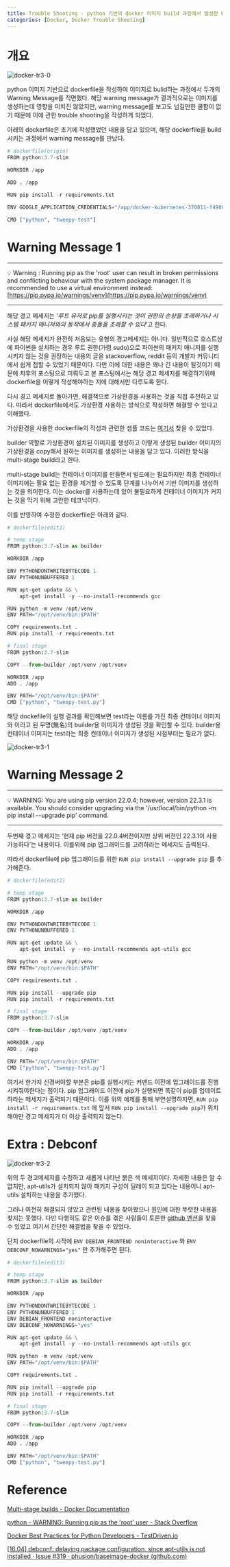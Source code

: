```yaml
---
title: Trouble Shooting - python 기반의 docker 이미지 build 과정에서 발생한 Warning message
categories: [Docker, Docker Trouble Shooting]
---
```


# 개요

![docker-tr3-0](/images/docker-tr3-0.png)

python 이미지 기반으로 dockerfile을 작성하여 이미지로 bulid하는 과정에서 두개의 Warning Message를 직면했다. 해당 warning message가 결과적으로는 이미지를 생성하는데 영향을 미치진 않았지만, warning message를 보고도 넘길만한 쿨함이 없기 때문에 이에 관한 trouble shooting을 작성하게 되었다.

아래의 dockerfile은 초기에 작성했었던 내용을 담고 있으며, 해당 dockerfile을 build시키는 과정에서 warning message를 만났다.

```python
# dockerfile(origin)
FROM python:3.7-slim

WORKDIR /app

ADD . /app

RUN pip install -r requirements.txt

ENV GOOGLE_APPLICATION_CREDENTIALS="/app/docker-kubernetes-370811-f49003f1ee92.json"

CMD ["python", "tweepy-test"]
```

# Warning Message 1

---
💡 Warning : Running pip as the 'root' user can result in broken permissions and conflicting behaviour with the system package manager. It is recommended to use a virtual environment instead: [https://pip.pypa.io/warnings/venv](https://pip.pypa.io/warnings/venv)

---


해당 경고 메세지는 ‘*루트 유저로 pip를 실행시키는 것이 권한의 손상을 초래하거나 시스템 패키지 매니저와의 동작에서 충돌을 초래할 수 있다*’고 한다.

사실 해당 메세지가 완전히 처음보는 유형의 경고메세지는 아니다. 일반적으로 호스트상에 파이썬을 설치하는 경우 루트 권한(가령 sudo)으로 파이썬의 패키지 매니저를 실행시키지 않는 것을 권장하는 내용의 글을 stackoverflow, reddit 등의 개발자 커뮤니티에서 쉽게 접할 수 있었기 때문이다. 다만 이에 대한 내용은 꽤나 긴 내용이 될것이기 때문에 차후의 포스팅으로 미뤄두고 본 포스팅에서는 해당 경고 메세지를 해결하기위해 dockerfile을 어떻게 작성해야하는 지에 대해서만 다루도록 한다.

다시 경고 메세지로 돌아가면, 해결책으로 가상환경을 사용하는 것을 직접 추천하고 있다. 따라서 dockerfile에서도 가상환경 사용하는 방식으로 작성하면 해결할 수 있다고 이해했다.

가상환경을 사용한 dockerfile의 작성과 관련한 샘플 코드는 [여기서](https://testdriven.io/blog/docker-best-practices/#using-python-virtual-environments) 찾을 수 있었다.

builder 역할로 가상환경이 설치된 이미지를 생성하고 이렇게 생성된 builder 이미지의 가상환경을 copy해서 원하는 이미지를 생성하는 내용을 담고 있다. 이러한 방식을 multi-stage build라고 한다.

multi-stage build는 컨테이너 이미지를 만들면서 빌드에는 필요하지만 최종 컨테이너 이미지에는 필요 없는 환경을 제거할 수 있도록 단계를 나누어서 기반 이미지를 생성하는 것을 의미한다. 이는 docker를 사용하는데 있어 불필요하게 컨테이너 이미지가 커지는 것을 막기 위해 고안한 테크닉이다.

이를 반영하여 수정한 dockerfile은 아래와 같다.

```python
# dockerfile(edit1)

# temp stage
FROM python:3.7-slim as builder

WORKDIR /app

ENV PYTHONDONTWRITEBYTECODE 1
ENV PYTHONUNBUFFERED 1

RUN apt-get update && \
    apt-get install -y --no-install-recommends gcc

RUN python -m venv /opt/venv
ENV PATH="/opt/venv/bin:$PATH"

COPY requirements.txt .
RUN pip install -r requirements.txt

# final stage
FROM python:3.7-slim

COPY --from=builder /opt/venv /opt/venv

WORKDIR /app
ADD . /app

ENV PATH="/opt/venv/bin:$PATH"
CMD ["python", "tweepy-test.py"]
```

해당 dockefile의 실행 결과를 확인해보면  test라는 이름를 가진 최종 컨테이너 이미지와 <none>이라고 된 무명(無名)의 builder용 이미지가 생성된 것을 확인할 수 있다. builder용 컨테이너 이미지는 test라는 최종 컨테이너 이미지가 생성된 시점부터는 필요가 없다.

![docker-tr3-1](/images/docker-tr3-1.png)

# Warning Message 2

---
💡 WARNING: You are using pip version 22.0.4; however, version 22.3.1 is available. You should consider upgrading via the '/usr/local/bin/python -m pip install --upgrade pip' command.

---

두번째 경고 메세지는 ‘현재 pip 버전을 22.0.4버전이지만 상위 버전인 22.3.1이 사용가능하다’는 내용이다. 이를위해 pip 업그래이드를 고려하라는 메세지도 출력된다.

따라서 dockerfile에 pip 업그래이드를 위한 `RUN pip install --upgrade pip` 를 추가해준다.

```python
# dockerfile(edit2)

# temp stage
FROM python:3.7-slim as builder

WORKDIR /app

ENV PYTHONDONTWRITEBYTECODE 1
ENV PYTHONUNBUFFERED 1

RUN apt-get update && \
    apt-get install -y --no-install-recommends apt-utils gcc

RUN python -m venv /opt/venv
ENV PATH="/opt/venv/bin:$PATH"

COPY requirements.txt .

RUN pip install --upgrade pip
RUN pip install -r requirements.txt

# final stage
FROM python:3.7-slim

COPY --from=builder /opt/venv /opt/venv

WORKDIR /app
ADD . /app

ENV PATH="/opt/venv/bin:$PATH"
CMD ["python", "tweepy-test.py"]
```

여기서 한가지 신경써야할 부분은 pip를 실행시키는 커맨드 이전에 업그래이드를 진행시켜줘야한다는 점이다. pip 업그래이드 이전에 pip가 실행되면 똑같이 pip를 업데이트하라는 메세지가 출력되기 때문이다.  이를 위의 예제를 통해 부연설명하자면, `RUN pip install -r requirements.txt` 에 앞서 `RUN pip install --upgrade pip`가 위치해야만 경고 메세지가 더 이상 출력되지 않는다.

# Extra : Debconf

![docker-tr3-2](/images/docker-tr3-2.png)

위의 두 경고메세지를 수정하고 새롭게 나타난 붉은 색 메세지이다. 자세한 내용은 알 수 없지만, apt-utils가 설치되지 않아 패키지 구성이 딜레이 되고 있다는 내용이니 apt-utils 설치하는 내용을 추가했다.

그러나 여전히 해결되지 않았고 관련된 내용을 찾아봤으나 원인에 대한 뚜렷한 내용을 찾지는 못했다. 다만 다행히도 같은 이슈를 겪은 사람들이 토론한 [github 멘션](https://github.com/phusion/baseimage-docker/issues/319)을 찾을 수 있었고 여기서 간단한 해결법을 찾을 수 있었다.

단지 dockerfile의 시작에 `ENV DEBIAN_FRONTEND noninteractive` 와 `ENV DEBCONF_NOWARNINGS="yes"` 만 추가해주면 된다.

```python
# dockerfile(edit3)

# temp stage
FROM python:3.7-slim as builder

WORKDIR /app

ENV PYTHONDONTWRITEBYTECODE 1
ENV PYTHONUNBUFFERED 1
ENV DEBIAN_FRONTEND noninteractive
ENV DEBCONF_NOWARNINGS="yes"

RUN apt-get update && \
    apt-get install -y --no-install-recommends apt-utils gcc

RUN python -m venv /opt/venv
ENV PATH="/opt/venv/bin:$PATH"

COPY requirements.txt .

RUN pip install --upgrade pip
RUN pip install -r requirements.txt

# final stage
FROM python:3.7-slim

COPY --from=builder /opt/venv /opt/venv

WORKDIR /app
ADD . /app

ENV PATH="/opt/venv/bin:$PATH"
CMD ["python", "tweepy-test.py"]
```

# Reference

[Multi-stage builds - Docker Documentation](https://docs.docker.com/build/building/multi-stage/)

[python - WARNING: Running pip as the 'root' user - Stack Overflow](https://stackoverflow.com/questions/68673221/warning-running-pip-as-the-root-user)

[Docker Best Practices for Python Developers - TestDriven.io](https://testdriven.io/blog/docker-best-practices/)

[[16.04] debconf: delaying package configuration, since apt-utils is not installed · Issue #319 · phusion/baseimage-docker (github.com)](https://github.com/phusion/baseimage-docker/issues/319)
